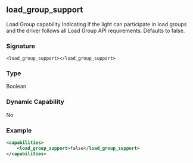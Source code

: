 ## load\_group\_support

Load Group capability Indicating if the light can participate in load groups and the driver follows all Load Group API requirements. Defaults to false.


### Signature

`<load_group_support></load_group_support>`


### Type

Boolean


### Dynamic Capability

No


### Example

```xml
<capabilities>
    <load_group_support>false</load_group_support>
</capabilities>
```
